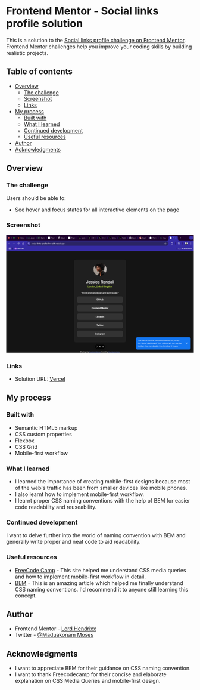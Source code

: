 # Frontend Mentor - Social links profile solution

This is a solution to the [Social links profile challenge on Frontend Mentor](https://www.frontendmentor.io/challenges/social-links-profile-UG32l9m6dQ). Frontend Mentor challenges help you improve your coding skills by building realistic projects. 

## Table of contents

- [Overview](#overview)
  - [The challenge](#the-challenge)
  - [Screenshot](#screenshot)
  - [Links](#links)
- [My process](#my-process)
  - [Built with](#built-with)
  - [What I learned](#what-i-learned)
  - [Continued development](#continued-development)
  - [Useful resources](#useful-resources)
- [Author](#author)
- [Acknowledgments](#acknowledgments)


## Overview

### The challenge

Users should be able to:

- See hover and focus states for all interactive elements on the page

### Screenshot

![](assets/Screenshots/Screen%20Shot%202024-11-24%20at%2018.31.01.png)

### Links

- Solution URL: [Vercel](https://social-links-profile-five-silk.vercel.app/)

## My process

### Built with

- Semantic HTML5 markup
- CSS custom properties
- Flexbox
- CSS Grid
- Mobile-first workflow

### What I learned

- I learned the importance of creating mobile-first designs because most of the web's traffic has been from smaller devices like mobile phones.
- I also learnt how to implement mobile-first workflow.
- I learnt proper CSS naming conventions with the help of BEM for easier code readability and reuseability.


### Continued development

I want to delve further into the world of naming convention with BEM and generally write proper and neat code to aid readability.

### Useful resources

- [FreeCode Camp](https://www.freecodecamp.org) - This site helped me understand CSS media queries and how to implement mobile-first workflow in detail.
- [BEM](https://www.getbem.com) - This is an amazing article which helped me finally understand CSS naming conventions. I'd recommend it to anyone still learning this concept.

## Author

- Frontend Mentor - [Lord Hendrixx](https://www.frontendmentor.io/profile/beeAlmighty)
- Twitter - [@Maduakonam Moses](https://www.twitter.com/Maduakonam67451)


## Acknowledgments

- I want to appreciate BEM for their guidance on CSS naming convention.
- I want to thank Freecodecamp for their concise and elaborate explanation on CSS Media Queries and mobile-first design.
